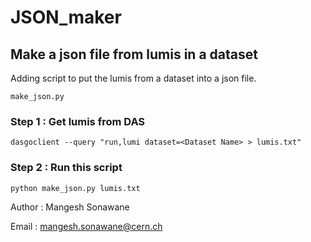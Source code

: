 # JSON_maker
## Make a json file from lumis in a dataset

Adding script to put the lumis from a dataset into a json file.
```
make_json.py
``` 

### Step 1 : Get lumis from DAS
```      
dasgoclient --query "run,lumi dataset=<Dataset Name> > lumis.txt"
```
      
### Step 2 : Run this script
```      
python make_json.py lumis.txt
```

Author : Mangesh Sonawane

Email : mangesh.sonawane@cern.ch
